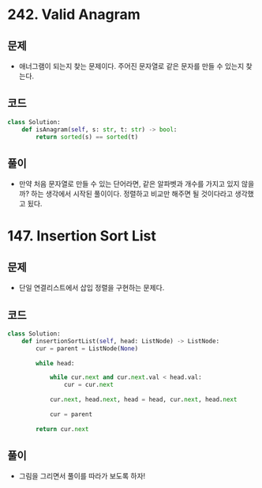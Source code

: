 # 242. Valid Anagram
## 문제

- 애너그램이 되는지 찾는 문제이다. 주어진 문자열로 같은 문자를 만들 수 있는지 찾는다.

## 코드

```python
class Solution:
    def isAnagram(self, s: str, t: str) -> bool:
        return sorted(s) == sorted(t)
```
## 풀이

- 만약 처음 문자열로 만들 수 있는 단어라면, 같은 알파벳과 개수를 가지고 있지 않을까? 하는 생각에서 시작된 풀이이다. 정렬하고 비교만 해주면 될 것이다라고 생각했고 됬다.

# 147. Insertion Sort List
## 문제
- 단일 연결리스트에서 삽입 정렬을 구현하는 문제다.

## 코드
```python
class Solution:
    def insertionSortList(self, head: ListNode) -> ListNode:
        cur = parent = ListNode(None)
        
        while head:

            while cur.next and cur.next.val < head.val:
                cur = cur.next
            
            cur.next, head.next, head = head, cur.next, head.next
            
            cur = parent
            
        return cur.next
```

## 풀이

- 그림을 그리면서 풀이를 따라가 보도록 하자!